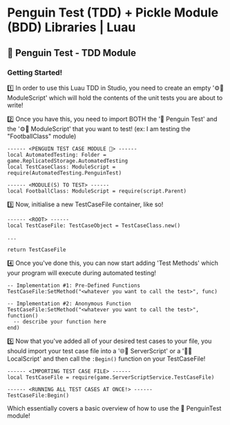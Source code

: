 # Penguin Test (TDD) + Pickle Module (BDD) Libraries | Luau

## 🐧 Penguin Test - TDD Module
### Getting Started! 
1️⃣ In order to use this Luau TDD in Studio, you need to create an empty '⚙️📜 ModuleScript' which will hold the contents of the unit tests you are about to write!

2️⃣ Once you have this, you need to import BOTH the '🐧 Penguin Test' and the '⚙️📜 ModuleScript' that you want to test! (ex: I am testing the "FootballClass" module)

```luau
------ <PENGUIN TEST CASE MODULE 🐧> ------
local AutomatedTesting: Folder = game.ReplicatedStorage.AutomatedTesting
local TestCaseClass: ModuleScript = require(AutomatedTesting.PenguinTest) 

------ <MODULE(S) TO TEST> ------
local FootballClass: ModuleScript = require(script.Parent) 
```

3️⃣ Now, initialise a new TestCaseFile container, like so!

```luau
------ <ROOT> ------
local TestCaseFile: TestCaseObject = TestCaseClass.new()

...

return TestCaseFile
```

4️⃣ Once you've done this, you can now start adding 'Test Methods' which your program will execute during automated testing!

```luau
-- Implementation #1: Pre-Defined Functions
TestCaseFile:SetMethod("<whatever you want to call the test>", func)

-- Implementation #2: Anonymous Function
TestCaseFile:SetMethod("<whatever you want to call the test>", function()
  -- describe your function here
end)
```

5️⃣ Now that you've added all of your desired test cases to your file, you should import your test case file into a '🌐📜 ServerScript' or a '🌳📜 LocalScript' and then call the `:Begin()` function on your TestCaseFile!

```luau
------ <IMPORTING TEST CASE FILE> ------
local TestCaseFile = require(game.ServerScriptService.TestCaseFile)

------ <RUNNING ALL TEST CASES AT ONCE!> ------
TestCaseFile:Begin()
```

Which essentially covers a basic overview of how to use the 🐧 PenguinTest module!
